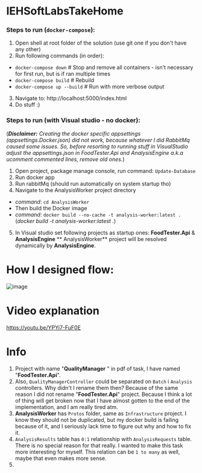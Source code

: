 # IEHSoftLabsTakeHome

### Steps to run (`docker-compose`):

1. Open shell at root folder of the solution (use git one if you don't have any other)
2. Run following commands (in order):
- `docker-compose down` # Stop and remove all containers - isn't necessary for first run, but is if ran multiple times
- `docker-compose build` # Rebuild
- `docker-compose up --build` # Run with more verbose output
3. Navigate to: http://localhost:5000/index.html
4. Do stuff :)


### Steps to run (with Visual studio - no docker):
(***Disclaimer:*** *Creating the docker specific appsettings (appsettings.Docker.json) did not work, because whatever I did RabbitMq caused some issues. So, before resorting to running stuff in VisualStudio adjust the appsettings.json in FoodTester.Api and AnalysisEngine a.k.a ucomment commented lines, remove old ones.*)
1. Open project, package manage console, run command: `Update-Database`
2. Run docker app
3. Run rabbitMq (should run automatically on system startup tho)
4.  Navigate to the AnalysisWorker project directory
- _command_: `cd AnalysisWorker`
- Then build the Docker image 
- _command_: `docker build --no-cache -t analysis-worker:latest .`
(*docker build -t analysis-worker:latest .*)

5. In Visual studio set following projects as startup ones: **FoodTester.Api** & **AnalysisEngine**
** AnalysisWorker** project will be resolved dynamically by **AnalysisEngine**.

# How I designed flow:
![image](https://github.com/user-attachments/assets/8bdea940-00df-4438-99ec-4835058334e2)

# Video explanation

https://youtu.be/YPYi7-FuF0E

# Info
1. Project with name "**QualityManager** " in pdf of task, I have named "**FoodTester.Api**". 
2. Also, `QualityManagerController` could be separated on `Batch` i `Analysis` controllers. Why didn't I rename them then? Because of the same reason I did not rename "**FoodTester.Api**" project. Because I think a lot of thing will get broken now that I have almost gotten to the end of the implementation, and I am really tired atm.
3. **AnalysisWorker** has  `Protos` folder, same as `Infrastructure` project. I know they should not be duplicated, but my docker build is failing because of it, and I seriously lack time to figure out why and how to fix it.
4. `AnalysisResults` table has `0:1` relationship with `AnalysisRequests` table. There is no special reason for that really. I wanted to make this task more interesting for myself. This relation can be `1 to many` as well, maybe that even makes more sense.
5. 


